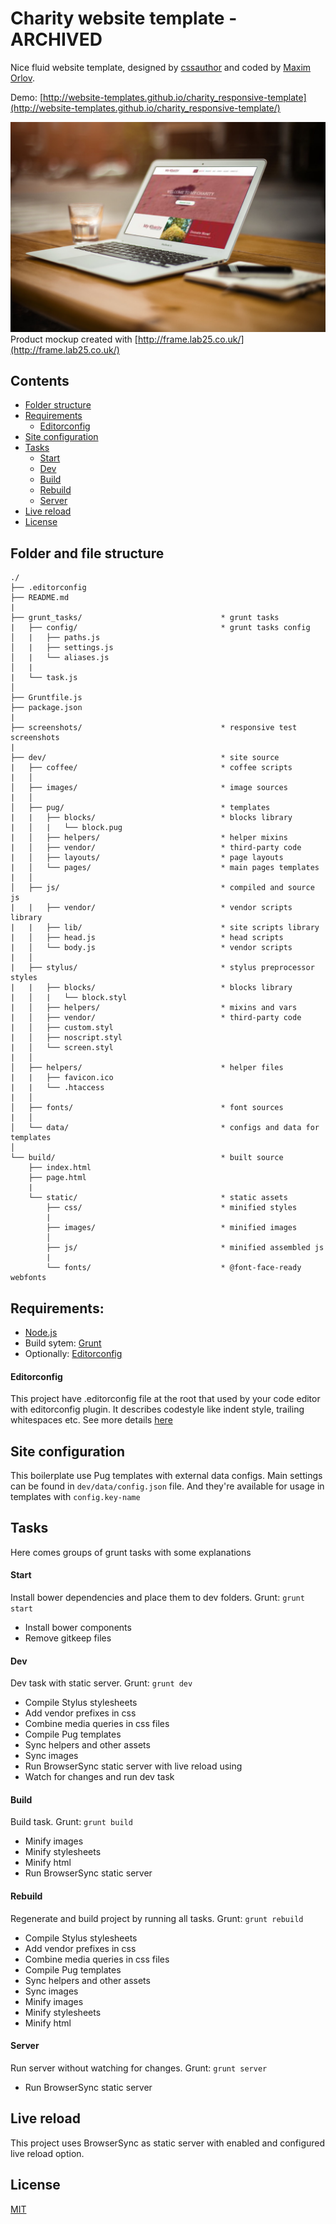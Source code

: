 # Charity website template - ARCHIVED

Nice fluid website template, designed by [cssauthor](http://www.cssauthor.com/free-charity-website-template-psd/) and coded by [Maxim Orlov](https://github.com/orlovmax). 

Demo: [http://website-templates.github.io/charity_responsive-template](http://website-templates.github.io/charity_responsive-template/)

![Mockup demo](screenshots/pic.jpg)
Product mockup created with [http://frame.lab25.co.uk/](http://frame.lab25.co.uk/)

## Contents
* [Folder structure](#folder-and-file-structure)
* [Requirements](#requirements)
	- [Editorconfig](#editorconfig)
* [Site configuration](#site-configuration)
* [Tasks](#tasks)
	- [Start](#start)
	- [Dev](#dev)
	- [Build](#build)
	- [Rebuild](#rebuild)
	- [Server](#server)
* [Live reload](#live-reload)
* [License](#license)

## Folder and file structure
```
./
├── .editorconfig
├── README.md
|
├── grunt_tasks/                               * grunt tasks
|   ├── config/                                * grunt tasks config
│   |	├── paths.js
│   |	├── settings.js
│   |	└── aliases.js
│   |
|   └── task.js
│
├── Gruntfile.js
├── package.json
|
├── screenshots/                               * responsive test screenshots
|
├── dev/                                       * site source
|   ├── coffee/                                * coffee scripts
|	│
│   ├── images/                                * image sources
|	│
│   ├── pug/                                   * templates
|	|	├── blocks/                            * blocks library
|	│   |   └── block.pug
|	│   ├── helpers/                           * helper mixins
|	│   ├── vendor/                            * third-party code
|	│   ├── layouts/                           * page layouts
|	│   └── pages/                             * main pages templates
|	│
│   ├── js/                                    * compiled and source js
|	|   ├── vendor/                            * vendor scripts library
|	|   ├── lib/                               * site scripts library
|	│   ├── head.js                            * head scripts
|	│   └── body.js                            * vendor scripts
|	│
|	├── stylus/                                * stylus preprocessor styles
|	|	├── blocks/                            * blocks library
|	│   |   └── block.styl
|	│   ├── helpers/                           * mixins and vars
|	│   ├── vendor/                            * third-party code
|	│   ├── custom.styl
|	│   ├── noscript.styl
|	│   └── screen.styl
|	│
│   ├── helpers/                               * helper files
|	|	├── favicon.ico
|	|	└── .htaccess
|	│
│   ├── fonts/                                 * font sources
|	│
│   └── data/                                  * configs and data for templates
│
└── build/                                     * built source
	├── index.html
	├── page.html
	|
	└── static/                                * static assets
		├── css/                               * minified styles
		|
		├── images/                            * minified images
		│
		├── js/                                * minified assembled js
		|
		└── fonts/                             * @font-face-ready webfonts

```

## Requirements:
- [Node.js](http://nodejs.org/)
- Build sytem: [Grunt](http://gruntjs.com/)
- Optionally: [Editorconfig](http://editorconfig.org/)

#### Editorconfig
This project have .editorconfig file at the root that used by your code editor with editorconfig plugin. It describes codestyle like indent style, trailing whitespaces etc. See more details [here](http://editorconfig.org/)

## Site configuration
This boilerplate use Pug templates with external data configs. 
Main settings can be found in `dev/data/config.json` file. And they're available for usage in templates with `config.key-name`

## Tasks
Here comes groups of grunt tasks with some explanations

#### Start 
Install bower dependencies and place them to dev folders.
Grunt: `grunt start`

* Install bower components
* Remove gitkeep files

#### Dev
Dev task with static server.
Grunt: `grunt dev`

* Compile Stylus stylesheets
* Add vendor prefixes in css
* Combine media queries in css files
* Compile Pug templates
* Sync helpers and other assets
* Sync images
* Run BrowserSync static server with live reload using 
* Watch for changes and run dev task


#### Build 
Build task.
Grunt: `grunt build`

* Minify images
* Minify stylesheets
* Minify html
* Run BrowserSync static server 


#### Rebuild 
Regenerate and build project by running all tasks.
Grunt: `grunt rebuild`

* Compile Stylus stylesheets
* Add vendor prefixes in css
* Combine media queries in css files
* Compile Pug templates
* Sync helpers and other assets
* Sync images
* Minify images
* Minify stylesheets
* Minify html

#### Server 
Run server without watching for changes.
Grunt: `grunt server`

* Run BrowserSync static server

## Live reload 
This project uses BrowserSync as static server with enabled and configured live reload option.

## License
[MIT](https://github.com/website-templates/charity_responsive-template/blob/master/LICENSE.md)
